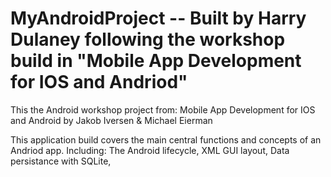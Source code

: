 # MyAndroidProject -- Built by Harry Dulaney following the workshop build in "Mobile App Development for IOS and Andriod"
This the Android workshop project from: Mobile App Development for IOS and Android by Jakob Iversen &amp; Michael Eierman

This application build covers the main central functions and concepts of an Andriod app.
Including: 
The Android lifecycle,
XML GUI layout,
Data persistance with SQLite, 


